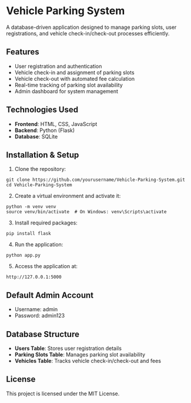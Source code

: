 # Vehicle Parking System

A database-driven application designed to manage parking slots, user registrations, and vehicle check-in/check-out processes efficiently.

## Features

- User registration and authentication
- Vehicle check-in and assignment of parking slots
- Vehicle check-out with automated fee calculation
- Real-time tracking of parking slot availability
- Admin dashboard for system management

## Technologies Used

- **Frontend**: HTML, CSS, JavaScript
- **Backend**: Python (Flask)
- **Database**: SQLite

## Installation & Setup

1. Clone the repository:
```
git clone https://github.com/yourusername/Vehicle-Parking-System.git
cd Vehicle-Parking-System
```

2. Create a virtual environment and activate it:
```
python -m venv venv
source venv/bin/activate  # On Windows: venv\Scripts\activate
```

3. Install required packages:
```
pip install flask
```

4. Run the application:
```
python app.py
```

5. Access the application at:
```
http://127.0.0.1:5000
```

## Default Admin Account

- Username: admin
- Password: admin123

## Database Structure

- **Users Table**: Stores user registration details
- **Parking Slots Table**: Manages parking slot availability
- **Vehicles Table**: Tracks vehicle check-in/check-out and fees

## License

This project is licensed under the MIT License.
